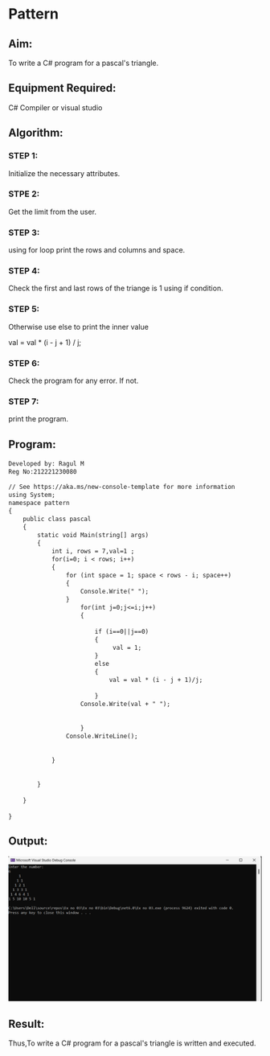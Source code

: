 # Pattern

## Aim:

To write a C# program for a pascal's triangle.

## Equipment Required:

C# Compiler or visual studio

## Algorithm:

### STEP 1:
Initialize the necessary attributes.
### STPE 2:
Get the limit from the user.
### STEP 3:
using for loop print the rows and columns and space.
### STEP 4:
Check the first and last rows of the triange is 1 using if condition.
### STEP 5:
Otherwise use else to print the inner value

val = val * (i - j + 1) / j;
### STEP 6:
Check the program for any error.
If not.
### STEP 7:
print the program.

## Program:
~~~
Developed by: Ragul M
Reg No:212221230080
~~~
~~~
// See https://aka.ms/new-console-template for more information
using System;
namespace pattern
{
    public class pascal
    {
        static void Main(string[] args)
        {
            int i, rows = 7,val=1 ;
            for(i=0; i < rows; i++)
            {
                for (int space = 1; space < rows - i; space++)
                {
                    Console.Write(" ");
                }
                    for(int j=0;j<=i;j++)
                    {
     
                        if (i==0||j==0)
                        {
                             val = 1;
                        }
                        else
                        {
                            val = val * (i - j + 1)/j;
                           
                        }
                    Console.Write(val + " ");
                    

                    }
                Console.WriteLine();


            }
            

        }
        
    }
    
}

~~~

## Output:
![output](https://github.com/ragulmani936/C-Pattern/blob/main/img%201.png)

## Result:
Thus,To write a C# program for a pascal's triangle is written and executed.
